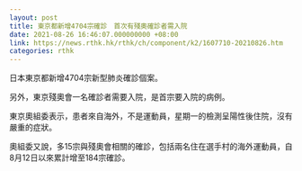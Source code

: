 ```yaml
---
layout: post
title: 東京都新增4704宗確診　首次有殘奧確診者需入院
date: 2021-08-26 16:46:07.000000000 +08:00
link: https://news.rthk.hk/rthk/ch/component/k2/1607710-20210826.htm
categories: rthk
---
```


日本東京都新增4704宗新型肺炎確診個案。

另外，東京殘奧會一名確診者需要入院，是首宗要入院的病例。

東京奧組委表示，患者來自海外，不是運動員，星期一的檢測呈陽性後住院，沒有嚴重的症狀。

奧組委又說，多15宗與殘奧會相關的確診，包括兩名住在選手村的海外運動員，自8月12日以來累計增至184宗確診。
